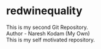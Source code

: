 # redwinequality
This is my second Git Repository.
<br>
Author - Naresh Kodam (My Own)
<br>
This is my self motivated repository.
